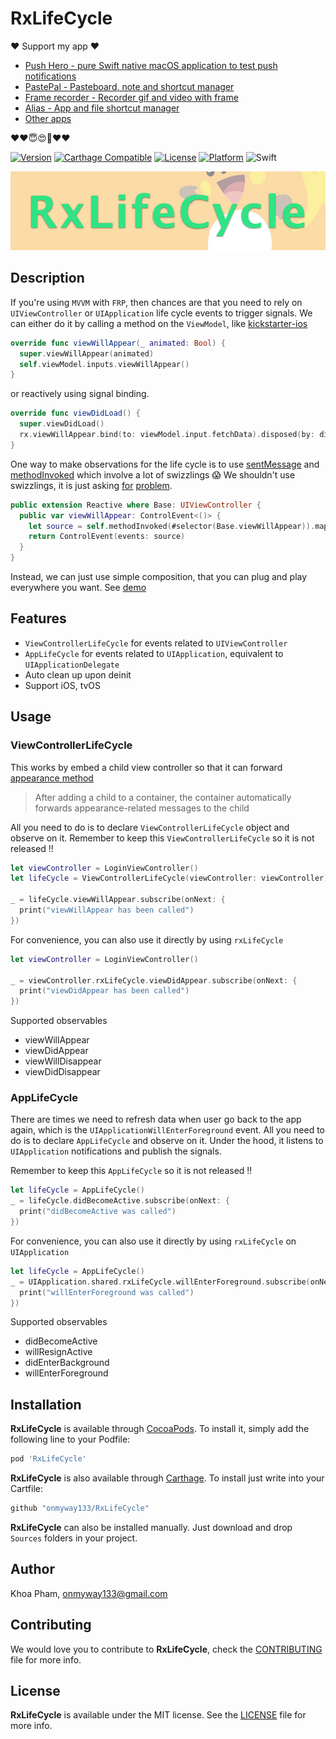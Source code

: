 # RxLifeCycle

❤️ Support my app ❤️ 

- [Push Hero - pure Swift native macOS application to test push notifications](https://www.producthunt.com/posts/push-hero-2)
- [PastePal - Pasteboard, note and shortcut manager](https://www.producthunt.com/posts/pastepal)
- [Frame recorder - Recorder gif and video with frame](https://www.producthunt.com/posts/frame-recorder)
- [Alias - App and file shortcut manager](https://www.producthunt.com/posts/alias-shortcut-manager)
- [Other apps](https://onmyway133.github.io/projects/)

❤️❤️😇😍🤘❤️❤️

[![Version](https://img.shields.io/cocoapods/v/RxLifeCycle.svg?style=flat)](http://cocoadocs.org/docsets/RxLifeCycle)
[![Carthage Compatible](https://img.shields.io/badge/Carthage-compatible-4BC51D.svg?style=flat)](https://github.com/Carthage/Carthage)
[![License](https://img.shields.io/cocoapods/l/RxLifeCycle.svg?style=flat)](http://cocoadocs.org/docsets/RxLifeCycle)
[![Platform](https://img.shields.io/cocoapods/p/RxLifeCycle.svg?style=flat)](http://cocoadocs.org/docsets/RxLifeCycle)
![Swift](https://img.shields.io/badge/%20in-swift%204.0-orange.svg)

![](Screenshots/Banner.png)

## Description

If you're using `MVVM` with `FRP`, then chances are that you need to rely on `UIViewController` or `UIApplication` life cycle events to trigger signals. We can either do it by calling a method on the `ViewModel`, like [kickstarter-ios](https://github.com/kickstarter/ios-oss/blob/2b41cfed6a835d7edf34db95c925f7232c17c558/Kickstarter-iOS/Views/Controllers/LoginViewController.swift)

```swift
override func viewWillAppear(_ animated: Bool) {
  super.viewWillAppear(animated)
  self.viewModel.inputs.viewWillAppear()
}
```

or reactively using signal binding.

```swift
override func viewDidLoad() {
  super.viewDidLoad()
  rx.viewWillAppear.bind(to: viewModel.input.fetchData).disposed(by: disposeBag)
}
```

One way to make observations for the life cycle is to use [sentMessage](https://github.com/ReactiveX/RxSwift/blob/f043778214c8f182018ccdfbf7f440edbe0aecc8/RxCocoa/Foundation/NSObject%2BRx.swift#L136) and [methodInvoked](https://github.com/ReactiveX/RxSwift/blob/f043778214c8f182018ccdfbf7f440edbe0aecc8/RxCocoa/Foundation/NSObject%2BRx.swift#L165) which involve a lot of swizzlings  😱 We shouldn't use swizzlings, it is just asking [for](https://github.com/ReactiveX/RxSwift/issues/1288) [problem](https://blog.newrelic.com/2014/04/16/right-way-to-swizzle/).

```swift
public extension Reactive where Base: UIViewController {
  public var viewWillAppear: ControlEvent<()> {
    let source = self.methodInvoked(#selector(Base.viewWillAppear)).mapVoid()
    return ControlEvent(events: source)
  }
}
```

Instead, we can just use simple composition, that you can plug and play everywhere you want. See [demo](https://github.com/onmyway133/RxLifeCycle/tree/master/Example/RxLifeCycleDemo)

## Features

- `ViewControllerLifeCycle` for events related to `UIViewController`
- `AppLifeCycle` for events related to `UIApplication`, equivalent to `UIApplicationDelegate`
- Auto clean up upon deinit
- Support iOS, tvOS

## Usage

### ViewControllerLifeCycle

This works by embed a child view controller so that it can forward [appearance method](https://developer.apple.com/library/content/featuredarticles/ViewControllerPGforiPhoneOS/ImplementingaContainerViewController.html)

> After adding a child to a container, the container automatically forwards appearance-related messages to the child

All you need to do is to declare `ViewControllerLifeCycle` object and observe on it. Remember to keep this `ViewControllerLifeCycle` so it is not released !!

```swift
let viewController = LoginViewController()
let lifeCycle = ViewControllerLifeCycle(viewController: viewController)

_ = lifeCycle.viewWillAppear.subscribe(onNext: {
  print("viewWillAppear has been called")
})
```

For convenience, you can also use it directly by using `rxLifeCycle`

```swift
let viewController = LoginViewController()

_ = viewController.rxLifeCycle.viewDidAppear.subscribe(onNext: {
  print("viewDidAppear has been called")
})
```

Supported observables

- viewWillAppear
- viewDidAppear
- viewWillDisappear
- viewDidDisappear

### AppLifeCycle

There are times we need to refresh data when user go back to the app again, which is the `UIApplicationWillEnterForeground` event. All you need to do is to declare `AppLifeCycle` and observe on it. Under the hood, it listens to `UIApplication` notifications and publish the signals.

Remember to keep this `AppLifeCycle` so it is not released !!

```swift
let lifeCycle = AppLifeCycle()
_ = lifeCycle.didBecomeActive.subscribe(onNext: {
  print("didBecomeActive was called")
})
```

For convenience, you can also use it directly by using `rxLifeCycle` on `UIApplication`

```swift
let lifeCycle = AppLifeCycle()
_ = UIApplication.shared.rxLifeCycle.willEnterForeground.subscribe(onNext: {
  print("willEnterForeground was called")
})
```

Supported observables

- didBecomeActive
- willResignActive
- didEnterBackground
- willEnterForeground

## Installation

**RxLifeCycle** is available through [CocoaPods](http://cocoapods.org). To install
it, simply add the following line to your Podfile:

```ruby
pod 'RxLifeCycle'
```

**RxLifeCycle** is also available through [Carthage](https://github.com/Carthage/Carthage).
To install just write into your Cartfile:

```ruby
github "onmyway133/RxLifeCycle"
```

**RxLifeCycle** can also be installed manually. Just download and drop `Sources` folders in your project.

## Author

Khoa Pham, onmyway133@gmail.com

## Contributing

We would love you to contribute to **RxLifeCycle**, check the [CONTRIBUTING](https://github.com/onmyway133/RxLifeCycle/blob/master/CONTRIBUTING.md) file for more info.

## License

**RxLifeCycle** is available under the MIT license. See the [LICENSE](https://github.com/onmyway133/RxLifeCycle/blob/master/LICENSE.md) file for more info.
